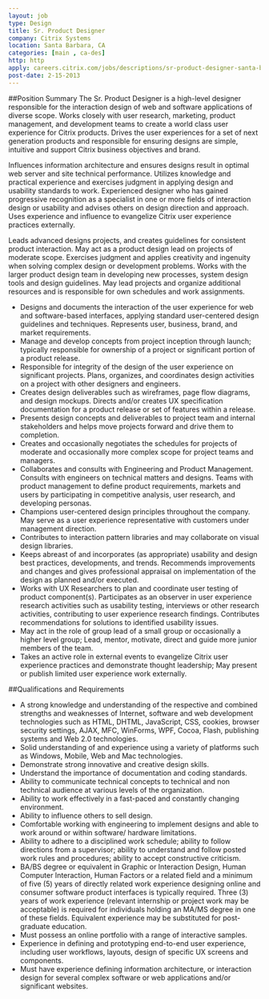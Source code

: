 ```yaml
---
layout: job
type: Design
title: Sr. Product Designer
company: Citrix Systems
location: Santa Barbara, CA
categories: [main , ca-des]
http: http
apply: careers.citrix.com/jobs/descriptions/sr-product-designer-santa-barbara-california-job-12-3506154/?category=-1&region=-1&city=-1&daterange=-1&keyword=&source=WorkCreative.net
post-date: 2-15-2013
---
```


##Position Summary
The Sr. Product Designer is a high-level designer responsible for the interaction design of web and software applications of diverse scope. Works closely with user research, marketing, product management, and development teams to create a world class user experience for Citrix products. Drives the user experiences for a set of next generation products and responsible for ensuring designs are simple, intuitive and support Citrix business objectives and brand. 

Influences information architecture and ensures designs result in optimal web server and site technical performance. Utilizes knowledge and practical experience and exercises judgment in applying design and usability standards to work. Experienced designer who has gained progressive recognition as a specialist in one or more fields of interaction design or usability and advises others on design direction and approach. Uses experience and influence to evangelize Citrix user experience practices externally. 

Leads advanced designs projects, and creates guidelines for consistent product interaction. May act as a product design lead on projects of moderate scope. Exercises judgment and applies creativity and ingenuity when solving complex design or development problems. Works with the larger product design team in developing new processes, system design tools and design guidelines. May lead projects and organize additional resources and is responsible for own schedules and work assignments.
 
* Designs and documents the interaction of the user experience for web and software-based interfaces, applying standard user-centered design guidelines and techniques. Represents user, business, brand, and market requirements. 
* Manage and develop concepts from project inception through launch; typically responsible for ownership of a project or significant portion of a product release. 
* Responsible for integrity of the design of the user experience on significant projects. Plans, organizes, and coordinates design activities on a project with other designers and engineers. 
* Creates design deliverables such as wireframes, page flow diagrams, and design mockups. Directs and/or creates UX specification documentation for a product release or set of features within a release. 
* Presents design concepts and deliverables to project team and internal stakeholders and helps move projects forward and drive them to completion. 
* Creates and occasionally negotiates the schedules for projects of moderate and occasionally more complex scope for project teams and managers. 
* Collaborates and consults with Engineering and Product Management. Consults with engineers on technical matters and designs. Teams with product management to define product requirements, markets and users by participating in competitive analysis, user research, and developing personas. 
* Champions user-centered design principles throughout the company. May serve as a user experience representative with customers under management direction. 
* Contributes to interaction pattern libraries and may collaborate on visual design libraries. 
* Keeps abreast of and incorporates (as appropriate) usability and design best practices, developments, and trends. Recommends improvements and changes and gives professional appraisal on implementation of the design as planned and/or executed. 
* Works with UX Researchers to plan and coordinate user testing of product component(s). Participates as an observer in user experience research activities such as usability testing, interviews or other research activities, contributing to user experience research findings. Contributes recommendations for solutions to identified usability issues. 
* May act in the role of group lead of a small group or occasionally a higher level group; Lead, mentor, motivate, direct and guide more junior members of the team. 
* Takes an active role in external events to evangelize Citrix user experience practices and demonstrate thought leadership; May present or publish limited user experience work externally.

##Qualifications and Requirements
* A strong knowledge and understanding of the respective and combined strengths and weaknesses of Internet, software and web development technologies such as HTML, DHTML, JavaScript, CSS, cookies, browser security settings, AJAX, MFC, WinForms, WPF, Cocoa, Flash, publishing systems and Web 2.0 technologies. 
* Solid understanding of and experience using a variety of platforms such as Windows, Mobile, Web and Mac technologies. 
* Demonstrate strong innovative and creative design skills. 
* Understand the importance of documentation and coding standards. 
* Ability to communicate technical concepts to technical and non technical audience at various levels of the organization. 
* Ability to work effectively in a fast-paced and constantly changing environment. 
* Ability to influence others to sell design. 
* Comfortable working with engineering to implement designs and able to work around or within software/ hardware limitations. 
* Ability to adhere to a disciplined work schedule; ability to follow directions from a supervisor; ability to understand and follow posted work rules and procedures; ability to accept constructive criticism. 
* BA/BS degree or equivalent in Graphic or Interaction Design, Human Computer Interaction, Human Factors or a related field and a minimum of five (5) years of directly related work experience designing online and consumer software product interfaces is typically required. Three (3) years of work experience (relevant internship or project work may be acceptable) is required for individuals holding an MA/MS degree in one of these fields. Equivalent experience may be substituted for post-graduate education. 
* Must possess an online portfolio with a range of interactive samples. 
* Experience in defining and prototyping end-to-end user experience, including user workflows, layouts, design of specific UX screens and components. 
* Must have experience defining information architecture, or interaction design for several complex software or web applications and/or significant websites. 

